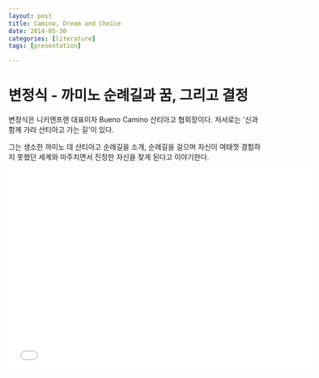 ```yaml
---
layout: post
title: Camino, Dream and Choice
date: 2014-05-30
categories: [literature]
tags: [presentation]

---
```



# 변정식 - 까미노 순례길과 꿈, 그리고 결정

변정식은 니키앤프랜 대표이자 Bueno Camino 산티아고 협회장이다. 저서로는 '신과 함께 가라 산티아고 가는 길'이 있다.

그는 생소한 까미노 데 산티아고 순례길을 소개, 순례길을 걸으며 자신이 여태껏 경험하지 못했던 세계와 마주치면서 진정한 자신을 찾게 된다고 이야기한다.

<iframe width="600" height="400" src="//www.youtube.com/embed/tKEhHcjuanQ" frameborder="0" allowfullscreen></iframe>